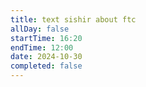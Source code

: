 ```yaml
---
title: text sishir about ftc
allDay: false
startTime: 16:20
endTime: 12:00
date: 2024-10-30
completed: false
---
```

